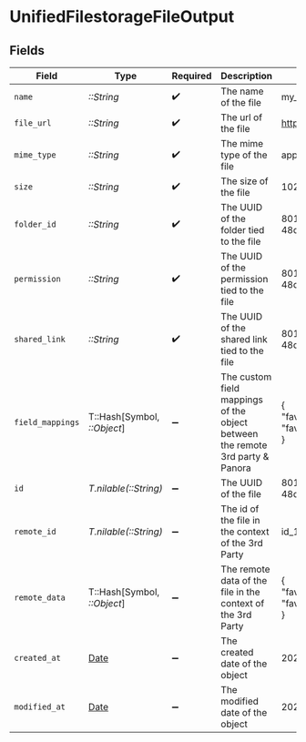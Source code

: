 # UnifiedFilestorageFileOutput


## Fields

| Field                                                                         | Type                                                                          | Required                                                                      | Description                                                                   | Example                                                                       |
| ----------------------------------------------------------------------------- | ----------------------------------------------------------------------------- | ----------------------------------------------------------------------------- | ----------------------------------------------------------------------------- | ----------------------------------------------------------------------------- |
| `name`                                                                        | *::String*                                                                    | :heavy_check_mark:                                                            | The name of the file                                                          | my_paris_photo.png                                                            |
| `file_url`                                                                    | *::String*                                                                    | :heavy_check_mark:                                                            | The url of the file                                                           | https://example.com/my_paris_photo.png                                        |
| `mime_type`                                                                   | *::String*                                                                    | :heavy_check_mark:                                                            | The mime type of the file                                                     | application/pdf                                                               |
| `size`                                                                        | *::String*                                                                    | :heavy_check_mark:                                                            | The size of the file                                                          | 1024                                                                          |
| `folder_id`                                                                   | *::String*                                                                    | :heavy_check_mark:                                                            | The UUID of the folder tied to the file                                       | 801f9ede-c698-4e66-a7fc-48d19eebaa4f                                          |
| `permission`                                                                  | *::String*                                                                    | :heavy_check_mark:                                                            | The UUID of the permission tied to the file                                   | 801f9ede-c698-4e66-a7fc-48d19eebaa4f                                          |
| `shared_link`                                                                 | *::String*                                                                    | :heavy_check_mark:                                                            | The UUID of the shared link tied to the file                                  | 801f9ede-c698-4e66-a7fc-48d19eebaa4f                                          |
| `field_mappings`                                                              | T::Hash[Symbol, *::Object*]                                                   | :heavy_minus_sign:                                                            | The custom field mappings of the object between the remote 3rd party & Panora | {<br/>"fav_dish": "broccoli",<br/>"fav_color": "red"<br/>}                    |
| `id`                                                                          | *T.nilable(::String)*                                                         | :heavy_minus_sign:                                                            | The UUID of the file                                                          | 801f9ede-c698-4e66-a7fc-48d19eebaa4f                                          |
| `remote_id`                                                                   | *T.nilable(::String)*                                                         | :heavy_minus_sign:                                                            | The id of the file in the context of the 3rd Party                            | id_1                                                                          |
| `remote_data`                                                                 | T::Hash[Symbol, *::Object*]                                                   | :heavy_minus_sign:                                                            | The remote data of the file in the context of the 3rd Party                   | {<br/>"fav_dish": "broccoli",<br/>"fav_color": "red"<br/>}                    |
| `created_at`                                                                  | [Date](https://ruby-doc.org/stdlib-2.6.1/libdoc/date/rdoc/Date.html)          | :heavy_minus_sign:                                                            | The created date of the object                                                | 2024-10-01T12:00:00Z                                                          |
| `modified_at`                                                                 | [Date](https://ruby-doc.org/stdlib-2.6.1/libdoc/date/rdoc/Date.html)          | :heavy_minus_sign:                                                            | The modified date of the object                                               | 2024-10-01T12:00:00Z                                                          |